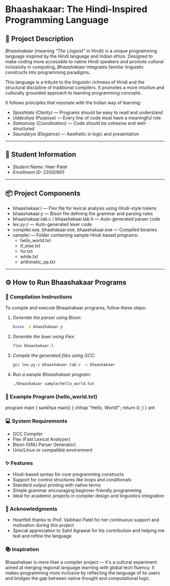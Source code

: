 # Bhaashakaar: The Hindi-Inspired Programming Language

## 📜 Project Description

*Bhaashakaar* (meaning *"The Linguist"* in Hindi) is a unique programming language inspired by the Hindi language and Indian ethos. Designed to make coding more accessible to native Hindi speakers and promote cultural inclusivity in computing, *Bhaashakaar* integrates familiar linguistic constructs into programming paradigms.

This language is a tribute to the linguistic richness of Hindi and the structural discipline of traditional compilers. It promotes a more intuitive and culturally grounded approach to learning programming concepts.

It follows principles that resonate with the Indian way of learning:

- *Spashtata (Clarity)* — Programs should be easy to read and understand  
- *Uddeshya (Purpose)* — Every line of code must have a meaningful role  
- *Samanvay (Coordination)* — Code should be cohesive and well-structured  
- *Saundarya (Elegance)* — Aesthetic in logic and presentation  

---

## 👤 Student Information

- *Student Name:* Heer Patel
- *Enrollment ID:* 22000901

---

## 📦 Project Components

- bhaashakaar.l — Flex file for lexical analysis using Hindi-style tokens  
- bhaashakaar.y — Bison file defining the grammar and parsing rules  
- bhaashakaar.tab.c / bhaashakaar.tab.h — Auto-generated parser code  
- lex.yy.c — Auto-generated lexer code  
- compiler.exe, bhashakaar.exe, bhaashakaar.exe — Compiled binaries  
- sample/ — Folder containing sample Hindi-based programs:
  - hello_world.txt
  - if_else.txt
  - for.txt
  - while.txt
  - arithmetic_op.txt

---

## ⚙️ How to Run Bhaashakaar Programs

### 🧱 Compilation Instructions

To compile and execute Bhaashakaar programs, follow these steps:

1. *Generate the parser using Bison:*
   ```bash
   bison -d bhaashakaar.y

2. *Generate the lexer using Flex:*
   ```bash
   flex bhaashakaar.l

3. *Compile the generated files using GCC:*
   ```bash
   gcc lex.yy.c bhaashakaar.tab.c -o bhaashakaar

4. *Run a sample Bhaashakaar program:*
   ```bash
   ./bhaashakaar sample/hello_world.txt

### 📂 Example Program (hello_world.txt)
program main {
    sankhya main() {
        chhap "Hello, World!";
        return 0;
    }
}
ant

### 💻 System Requirements
- GCC Compiler
- Flex (Fast Lexical Analyzer)
- Bison (GNU Parser Generator)
- Unix/Linux or compatible environment

### ✨ Features
- Hindi-based syntax for core programming constructs
- Support for control structures like loops and conditionals
- Standard output printing with native terms 
- Simple grammar encouraging beginner-friendly programming
- Ideal for academic projects in compiler design and linguistics integration

### 🙏 Acknowledgments
- Heartfelt thanks to Prof. Vaibhavi Patel for her continuous support and motivation during this project
- Special appreciation to Sahil Agrawal for his contribution and helping me test and refine the language

### 📚 Inspiration
Bhaashakaar is more than a compiler project — it's a cultural experiment aimed at merging regional language learning with global tech fluency. It makes programming more inclusive by reflecting the language of its users and bridges the gap between native thought and computational logic.

